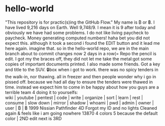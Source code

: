 # hello-world
"This repository is for practic(s)ing the GitHub Flow." 
My name is ₿ or ฿. I have lived 9,216 days on Earth.
Well 9,748/9. I mean it is 9 after today and obviously we have had some problems. I do not like living paycheck to paycheck. Money generating computed numbers!
haha bet you did not expect this. although it took a second i found the EDIT button and it lead me here again. imagine that. so in the hello-world repo, we are in the main branch about to commit changes now 2 days in a row(=
Repo the pencil is edit. I got my the braces off, they did not let me take the metal\:got some copies of important documents printed. I also made some friends. Got a key and title to the SUV. 🔒box
when i got to work. there was no spicy tenders in the walk-in, nor thawing. all in freezer and then people wonder why i go in pissed off. because we had all day to ensure the tenders were thawed in time. instead we expect him to come in be happy about how you guys are a terrible team 4 doing it to yourselfs:\
wiki | youtube | pentest | code | write | organize | sort | learn | rest | consume | slow down | mirror | shadow | whoami | pwd | admin | owner | user | ₿ | ฿
1999 Nissian Pathfinder 4D
Forgot my ID and no lights
Cleaned again & feels like i am going nowhere
13870 4 colors
5 because the default color | 2ND edit next is 3RD
